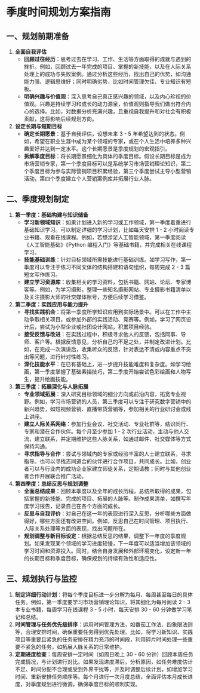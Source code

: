 # 季度时间规划方案指南

## 一、规划前期准备

1. **全面自我评估**
   - **回顾过往经历**：思考过去在学习、工作、生活等方面取得的成就与遇到的挫折。例如，回顾过去一年完成的项目、掌握的新技能，以及在人际关系处理上的成功与失败案例。通过分析这些经历，找出自己的优势，如沟通能力强、逻辑思维好；同时明确劣势，比如时间管理欠佳、专业知识有短板。
   - **明确兴趣与价值观**：深入思考自己真正感兴趣的领域，以及内心珍视的价值观。兴趣是持续学习和成长的动力源泉，价值观则指导我们做出符合内心的选择。比如，对数据分析充满兴趣，且重视自我提升和对社会有积极贡献，这将影响后续规划方向。
2. **设定长期与短期目标**
   - **确定长期愿景**：基于自我评估，设想未来 3 - 5 年希望达到的状态。例如，希望在职业生涯中成为某个领域的专家，或在个人生活中培养多种兴趣爱好并达到一定水平。这个长期愿景是季度规划的宏观指引。
   - **拆解季度目标**：将长期愿景细化为具体的季度目标。假设长期目标是成为市场营销专家，第一个季度目标可以是系统学习市场营销理论知识，第二个季度目标为参与实际营销项目积累经验，第三个季度尝试主导小型营销活动，第四个季度建立个人营销案例库并拓展行业人脉。

## 二、季度规划制定

1. **第一季度：基础构建与知识储备**
   - **学习新领域知识**：如果计划进入新的学习或工作领域，第一季度着重进行基础知识学习。可以制定详细的学习计划，比如每天安排 1 - 2 小时阅读专业书籍、观看在线课程。例如，若想涉足人工智能领域，第一季度阅读《人工智能基础》《Python 编程入门》等基础书籍，并完成相关在线课程学习。
   - **技能基础训练**：针对目标领域所需技能进行基础训练。如学习写作，第一季度可以专注于练习不同文体的结构搭建和语句组织，每周完成 2 - 3 篇短文写作练习。
   - **建立学习资源库**：收集相关的学习资料，包括书籍、网站、论坛、专家博客等。例如，为学习摄影，整理一些知名摄影网站、专业摄影书籍清单以及关注摄影大师的社交媒体账号，方便后续学习借鉴。
2. **第二季度：实践应用与能力提升**
   - **寻找实践机会**：将第一季度所学知识应用到实际场景中。可以在工作中主动争取相关项目，或参加外部的实践活动、竞赛等。例如，学习了网页设计后，尝试为小型企业或社团设计网站，积累项目经验。
   - **接受反馈与改进**：在实践过程中，积极寻求他人的反馈，包括同事、导师、客户等。根据反馈意见，分析自己的不足之处，并制定改进计划。比如，在完成一次演讲后，收集听众的反馈，针对表达不清或内容重点不突出等问题，进行针对性练习。
   - **深化技能水平**：在已有基础上，进一步提升技能难度和复杂度。如学习绘画，第一季度掌握了基础素描技巧，第二季度开始尝试色彩绘画和人物写生，提升绘画技能。
3. **第三季度：拓展深化与人脉拓展**
   - **专业领域拓展**：深入研究目标领域的细分方向或前沿内容，拓宽专业视野。例如，学习市场营销的人员，第三季度可以专注于研究数字营销中的新兴趋势，如短视频营销、直播带货营销等，参加相关的行业研讨会或线上讲座。
   - **建立人际关系网络**：参加行业会议、社交活动、专业社群等，结识同行、专家和潜在合作伙伴。每个月至少参加 1 - 2 次行业活动，主动与他人交流，建立联系，并定期维护这些人脉关系，如通过邮件、社交媒体等方式保持沟通。
   - **寻求指导与合作**：尝试与领域内的专家或经验丰富的人士建立联系，寻求指导。也可以寻找志同道合的伙伴进行合作项目，共同成长。比如，创业者可以与行业内的成功企业家建立师徒关系，定期请教；同时与其他创业者合作开展联合推广活动。
4. **第四季度：总结反思与规划调整**
   - **全面总结成果**：回顾本季度以及全年的成长历程，总结所取得的成果，包括掌握的新技能、完成的项目、拓展的人脉等。制作成果清单，如撰写年度学习报告，记录自己在各个方面的成长。
   - **反思与自我评价**：对自己在这一年的表现进行深入反思，分析哪些方面做得好，哪些方面还有改进空间。例如，反思自己在时间管理、项目执行、人际关系处理等方面的表现，找出问题所在。
   - **规划调整与新目标设定**：根据总结反思的结果，调整下一年度的季度规划。如果发现某个领域的学习进度较慢，下一年度可以适当增加该领域的学习时间和资源投入。同时，结合自身发展和外部环境变化，设定新一年的长期目标和季度目标，确保规划的持续有效性和适应性。

## 三、规划执行与监控

1. **制定详细行动计划**：将每个季度目标进一步分解为每月、每周甚至每日的具体任务。例如，第一季度要学习市场营销理论知识，将其细化为每月阅读 2 - 3 本专业书籍，每周学习在线课程 3 - 5 小时，每天安排 30 - 60 分钟做学习笔记和总结。
2. **时间管理与任务优先级排序**：运用时间管理方法，如番茄工作法、四象限法则等，合理安排时间，确保重要任务得到优先处理。比如，将学习新知识、实践项目等重要且紧急的任务安排在精力充沛的时间段，利用碎片时间处理一些重要不紧急的任务，如拓展人脉关系的日常维护。
3. **定期进度检查**：每周安排一定时间（如周日晚上 30 - 60 分钟）回顾本周任务完成情况，与计划进行对比。如果发现进度滞后，分析原因，如任务难度估计不足、时间分配不合理或受到外界干扰等，并及时调整后续计划，如增加学习时间、重新安排任务顺序等。每个月进行一次月度总结，全面评估本月成长进度，对季度规划进行微调，确保季度目标的顺利实现。
